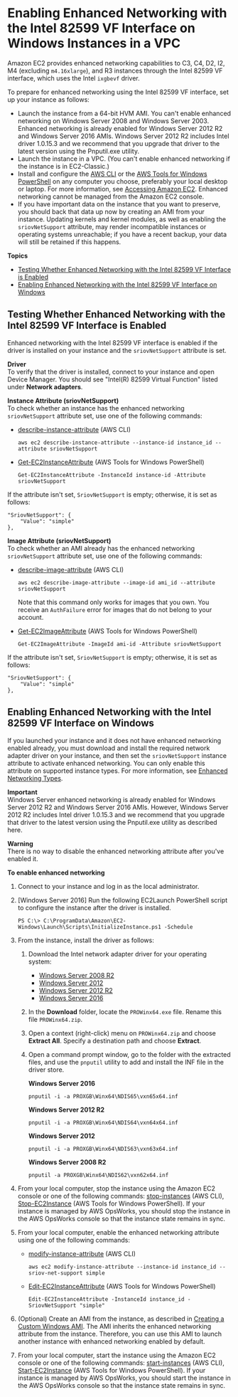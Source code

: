 # Enabling Enhanced Networking with the Intel 82599 VF Interface on Windows Instances in a VPC<a name="sriov-networking"></a>

Amazon EC2 provides enhanced networking capabilities to C3, C4, D2, I2, M4 \(excluding `m4.16xlarge`\), and R3 instances through the Intel 82599 VF interface, which uses the Intel `ixgbevf` driver\.

To prepare for enhanced networking using the Intel 82599 VF interface, set up your instance as follows:
+ Launch the instance from a 64\-bit HVM AMI\. You can't enable enhanced networking on Windows Server 2008 and Windows Server 2003\. Enhanced networking is already enabled for Windows Server 2012 R2 and Windows Server 2016 AMIs\. Windows Server 2012 R2 includes Intel driver 1\.0\.15\.3 and we recommend that you upgrade that driver to the latest version using the Pnputil\.exe utility\. 
+ Launch the instance in a VPC\. \(You can't enable enhanced networking if the instance is in EC2\-Classic\.\)
+ Install and configure the [AWS CLI](http://docs.aws.amazon.com/cli/latest/userguide/cli-chap-getting-set-up.html) or the [AWS Tools for Windows PowerShell](http://docs.aws.amazon.com/powershell/latest/userguide/) on any computer you choose, preferably your local desktop or laptop\. For more information, see [Accessing Amazon EC2](concepts.md#access-ec2)\. Enhanced networking cannot be managed from the Amazon EC2 console\. 
+ If you have important data on the instance that you want to preserve, you should back that data up now by creating an AMI from your instance\. Updating kernels and kernel modules, as well as enabling the `sriovNetSupport` attribute, may render incompatible instances or operating systems unreachable; if you have a recent backup, your data will still be retained if this happens\.

**Topics**
+ [Testing Whether Enhanced Networking with the Intel 82599 VF Interface is Enabled](#test-enhanced-networking)
+ [Enabling Enhanced Networking with the Intel 82599 VF Interface on Windows](#enable-enhanced-networking)

## Testing Whether Enhanced Networking with the Intel 82599 VF Interface is Enabled<a name="test-enhanced-networking"></a>

Enhanced networking with the Intel 82599 VF interface is enabled if the driver is installed on your instance and the `sriovNetSupport` attribute is set\. 

**Driver**  
To verify that the driver is installed, connect to your instance and open Device Manager\. You should see "Intel\(R\) 82599 Virtual Function" listed under **Network adapters**\.

**Instance Attribute \(sriovNetSupport\)**  
To check whether an instance has the enhanced networking `sriovNetSupport` attribute set, use one of the following commands:
+ [describe\-instance\-attribute](http://docs.aws.amazon.com/cli/latest/reference/ec2/describe-instance-attribute.html) \(AWS CLI\)

  ```
  aws ec2 describe-instance-attribute --instance-id instance_id --attribute sriovNetSupport
  ```
+ [Get\-EC2InstanceAttribute](http://docs.aws.amazon.com/powershell/latest/reference/items/Get-EC2InstanceAttribute.html) \(AWS Tools for Windows PowerShell\)

  ```
  Get-EC2InstanceAttribute -InstanceId instance-id -Attribute sriovNetSupport
  ```

If the attribute isn't set, `SriovNetSupport` is empty; otherwise, it is set as follows:

```
"SriovNetSupport": {
    "Value": "simple"
},
```

**Image Attribute \(sriovNetSupport\)**  
To check whether an AMI already has the enhanced networking `sriovNetSupport` attribute set, use one of the following commands:
+ [describe\-image\-attribute](http://docs.aws.amazon.com/cli/latest/reference/ec2/describe-image-attribute.html) \(AWS CLI\)

  ```
  aws ec2 describe-image-attribute --image-id ami_id --attribute sriovNetSupport
  ```

  Note that this command only works for images that you own\. You receive an `AuthFailure` error for images that do not belong to your account\.
+ [Get\-EC2ImageAttribute](http://docs.aws.amazon.com/powershell/latest/reference/items/Get-EC2ImageAttribute.html) \(AWS Tools for Windows PowerShell\)

  ```
  Get-EC2ImageAttribute -ImageId ami-id -Attribute sriovNetSupport
  ```

If the attribute isn't set, `SriovNetSupport` is empty; otherwise, it is set as follows:

```
"SriovNetSupport": {
    "Value": "simple"
},
```

## Enabling Enhanced Networking with the Intel 82599 VF Interface on Windows<a name="enable-enhanced-networking"></a>

If you launched your instance and it does not have enhanced networking enabled already, you must download and install the required network adapter driver on your instance, and then set the `sriovNetSupport` instance attribute to activate enhanced networking\. You can only enable this attribute on supported instance types\. For more information, see [Enhanced Networking Types](enhanced-networking.md#supported_instances)\. 

**Important**  
Windows Server enhanced networking is already enabled for Windows Server 2012 R2 and Windows Server 2016 AMIs\. However, Windows Server 2012 R2 includes Intel driver 1\.0\.15\.3 and we recommend that you upgrade that driver to the latest version using the Pnputil\.exe utility as described here\. 

**Warning**  
There is no way to disable the enhanced networking attribute after you've enabled it\.

**To enable enhanced networking**

1. <a name="amazon-linux-enhanced-networking-start-step"></a>Connect to your instance and log in as the local administrator\.

1. \[Windows Server 2016\] Run the following EC2Launch PowerShell script to configure the instance after the driver is installed\.

   ```
   PS C:\> C:\ProgramData\Amazon\EC2-Windows\Launch\Scripts\InitializeInstance.ps1 -Schedule
   ```

1. From the instance, install the driver as follows:

   1. Download the Intel network adapter driver for your operating system:
      + [Windows Server 2008 R2](https://downloadcenter.intel.com/detail_desc.aspx?agr=Y&DwnldID=18725)
      + [Windows Server 2012](https://downloadcenter.intel.com/download/21694/Network-Adapter-Driver-for-Windows-Server-2012-)
      + [Windows Server 2012 R2](https://downloadcenter.intel.com/download/23073/Network-Adapter-Driver-for-Windows-Server-2012-R2-)
      + [Windows Server 2016](https://downloadcenter.intel.com/download/26092/Ethernet-Intel-Network-Adapter-Driver-for-Windows-Server-2016-?product=83418)

   1. In the **Download** folder, locate the `PROWinx64.exe` file\. Rename this file `PROWinx64.zip`\.

   1. Open a context \(right\-click\) menu on `PROWinx64.zip` and choose **Extract All**\. Specify a destination path and choose **Extract**\.

   1. Open a command prompt window, go to the folder with the extracted files, and use the `pnputil` utility to add and install the INF file in the driver store\. 

      **Windows Server 2016**

      ```
      pnputil -i -a PROXGB\Winx64\NDIS65\vxn65x64.inf 
      ```

      **Windows Server 2012 R2**

      ```
      pnputil -i -a PROXGB\Winx64\NDIS64\vxn64x64.inf 
      ```

      **Windows Server 2012**

      ```
      pnputil -i -a PROXGB\Winx64\NDIS63\vxn63x64.inf
      ```

      **Windows Server 2008 R2**

      ```
      pnputil -a PROXGB\Winx64\NDIS62\vxn62x64.inf
      ```

1. From your local computer, stop the instance using the Amazon EC2 console or one of the following commands: [stop\-instances](http://docs.aws.amazon.com/cli/latest/reference/ec2/stop-instances.html) \(AWS CLI\), [Stop\-EC2Instance](http://docs.aws.amazon.com/powershell/latest/reference/items/Stop-EC2Instance.html) \(AWS Tools for Windows PowerShell\)\. If your instance is managed by AWS OpsWorks, you should stop the instance in the AWS OpsWorks console so that the instance state remains in sync\.

1. From your local computer, enable the enhanced networking attribute using one of the following commands:
   + [modify\-instance\-attribute](http://docs.aws.amazon.com/cli/latest/reference/ec2/modify-instance-attribute.html) \(AWS CLI\)

     ```
     aws ec2 modify-instance-attribute --instance-id instance_id --sriov-net-support simple
     ```
   + [Edit\-EC2InstanceAttribute](http://docs.aws.amazon.com/powershell/latest/reference/items/Edit-EC2InstanceAttribute.html) \(AWS Tools for Windows PowerShell\)

     ```
     Edit-EC2InstanceAttribute -InstanceId instance_id -SriovNetSupport "simple"
     ```

1. \(Optional\) Create an AMI from the instance, as described in [Creating a Custom Windows AMI](Creating_EBSbacked_WinAMI.md)\. The AMI inherits the enhanced networking attribute from the instance\. Therefore, you can use this AMI to launch another instance with enhanced networking enabled by default\.

1. From your local computer, start the instance using the Amazon EC2 console or one of the following commands: [start\-instances](http://docs.aws.amazon.com/cli/latest/reference/ec2/start-instances.html) \(AWS CLI\), [Start\-EC2Instance](http://docs.aws.amazon.com/powershell/latest/reference/items/Start-EC2Instance.html) \(AWS Tools for Windows PowerShell\)\. If your instance is managed by AWS OpsWorks, you should start the instance in the AWS OpsWorks console so that the instance state remains in sync\.